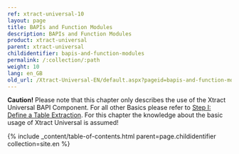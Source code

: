 ```yaml
---
ref: xtract-universal-10
layout: page
title: BAPIs and Function Modules
description: BAPIs and Function Modules
product: xtract-universal
parent: xtract-universal
childidentifier: bapis-and-function-modules
permalink: /:collection/:path
weight: 10
lang: en_GB
old_url: /Xtract-Universal-EN/default.aspx?pageid=bapis-and-function-modules
---
```


**Caution!** Please note that this chapter only describes the use of the Xtract Universal  BAPI Component. For all other Basics please refer to [Step I: Define a Table Extraction](./getting-started-table/step1-define-a-table-extraction). For this chapter the knowledge about the basic usage of Xtract Universal is assumed!

{% include _content/table-of-contents.html parent=page.childidentifier collection=site.en %}